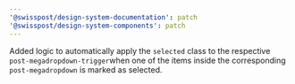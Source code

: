 ```yaml
---
'@swisspost/design-system-documentation': patch
'@swisspost/design-system-components': patch
---
```


Added logic to automatically apply the `selected` class to the respective `post-megadropdown-trigger`when one of the items inside the corresponding `post-megadropdown` is marked as selected.
